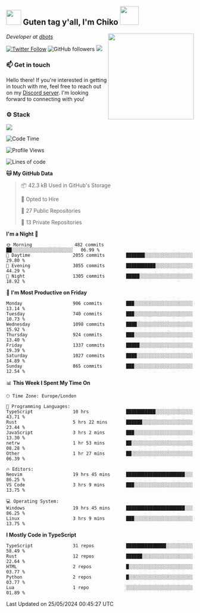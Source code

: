 <h2><img src="https://cdn.discordapp.com/emojis/1100181376730402906.gif?quality=lossless" width="40"> Guten tag y'all, I'm Chiko <img src="https://a.ppy.sh/15907233" width="50"></h2>
<a href="https://cataas.com"><img align='right' src="https://cataas.com/cat" width="230"></a>
<p><em>Developer at <a href="https://github.com/dbotsfun">dbots</a></em></p>

[![Twitter Follow](https://img.shields.io/twitter/follow/chikoxq?label=Follow)](https://twitter.com/intent/follow?screen_name=chikoxq)
![GitHub followers](https://img.shields.io/github/followers/chikof?label=Follow&style=social)
![](https://komarev.com/ghpvc/?username=chikof&color=blue)

### 📫 Get in touch
Hello there! If you're interested in getting in touch with me, feel free to reach out on my [Discord server](https://discord.gg/sejc7TnX6N). I'm looking forward to connecting with you!

### ⚙️ Stack
[![](https://skillicons.dev/icons?i=git,kubernetes,docker,js,ts,cloudflare,css,deno,express,graphql,html,mongodb,nestjs,py,react,apollo,bash,java,lua,nextjs,netlify,nodejs,ps,powershell,rust,neovim,tauri,sentry,postgres,tailwind,prisma,actix,workers)](https://skillicons.dev)

<!--START_SECTION:waka-->
![Code Time](http://img.shields.io/badge/Code%20Time-1%2C728%20hrs%2017%20mins-blue)

![Profile Views](http://img.shields.io/badge/Profile%20Views-8-blue)

![Lines of code](https://img.shields.io/badge/From%20Hello%20World%20I%27ve%20Written-6.4%20million%20lines%20of%20code-blue)

**🐱 My GitHub Data** 

> 📦 42.3 kB Used in GitHub's Storage 
 > 
> 💼 Opted to Hire
 > 
> 📜 27 Public Repositories 
 > 
> 🔑 13 Private Repositories 
 > 
**I'm a Night 🦉** 

```text
🌞 Morning                482 commits         ██░░░░░░░░░░░░░░░░░░░░░░░   06.99 % 
🌆 Daytime                2055 commits        ███████░░░░░░░░░░░░░░░░░░   29.80 % 
🌃 Evening                3055 commits        ███████████░░░░░░░░░░░░░░   44.29 % 
🌙 Night                  1305 commits        █████░░░░░░░░░░░░░░░░░░░░   18.92 % 
```
📅 **I'm Most Productive on Friday** 

```text
Monday                   906 commits         ███░░░░░░░░░░░░░░░░░░░░░░   13.14 % 
Tuesday                  740 commits         ███░░░░░░░░░░░░░░░░░░░░░░   10.73 % 
Wednesday                1098 commits        ████░░░░░░░░░░░░░░░░░░░░░   15.92 % 
Thursday                 924 commits         ███░░░░░░░░░░░░░░░░░░░░░░   13.40 % 
Friday                   1337 commits        █████░░░░░░░░░░░░░░░░░░░░   19.39 % 
Saturday                 1027 commits        ████░░░░░░░░░░░░░░░░░░░░░   14.89 % 
Sunday                   865 commits         ███░░░░░░░░░░░░░░░░░░░░░░   12.54 % 
```


📊 **This Week I Spent My Time On** 

```text
🕑︎ Time Zone: Europe/London

💬 Programming Languages: 
TypeScript               10 hrs              ███████████░░░░░░░░░░░░░░   43.71 % 
Rust                     5 hrs 22 mins       ██████░░░░░░░░░░░░░░░░░░░   23.44 % 
JavaScript               3 hrs 2 mins        ███░░░░░░░░░░░░░░░░░░░░░░   13.30 % 
netrw                    1 hr 53 mins        ██░░░░░░░░░░░░░░░░░░░░░░░   08.28 % 
Other                    1 hr 27 mins        ██░░░░░░░░░░░░░░░░░░░░░░░   06.39 % 

🔥 Editors: 
Neovim                   19 hrs 45 mins      ██████████████████████░░░   86.25 % 
VS Code                  3 hrs 9 mins        ███░░░░░░░░░░░░░░░░░░░░░░   13.75 % 

💻 Operating System: 
Windows                  19 hrs 45 mins      ██████████████████████░░░   86.25 % 
Linux                    3 hrs 9 mins        ███░░░░░░░░░░░░░░░░░░░░░░   13.75 % 
```

**I Mostly Code in TypeScript** 

```text
TypeScript               31 repos            ███████████████░░░░░░░░░░   58.49 % 
Rust                     12 repos            ██████░░░░░░░░░░░░░░░░░░░   22.64 % 
HTML                     2 repos             █░░░░░░░░░░░░░░░░░░░░░░░░   03.77 % 
Python                   2 repos             █░░░░░░░░░░░░░░░░░░░░░░░░   03.77 % 
Lua                      1 repo              ░░░░░░░░░░░░░░░░░░░░░░░░░   01.89 % 
```




 Last Updated on 25/05/2024 00:45:27 UTC
<!--END_SECTION:waka-->


<!--
<p align="center">
     <a href="https://discord.gg/HhybNhchcC"><img src="https://invidget.switchblade.xyz/sejc7TnX6N" align="center" ><a>
</p> 
-->
